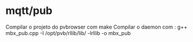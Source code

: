 # mqtt/pub

Compilar o projeto do pvbrowser com make
Compilar o daemon com : g++ mbx_pub.cpp -I /opt/pvb/rllib/lib/ -lrllib -o mbx_pub
